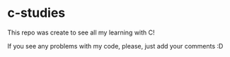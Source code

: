 # c-studies

This repo was create to see all my learning with C!

If you see any problems with my code, please, just add your comments :D
